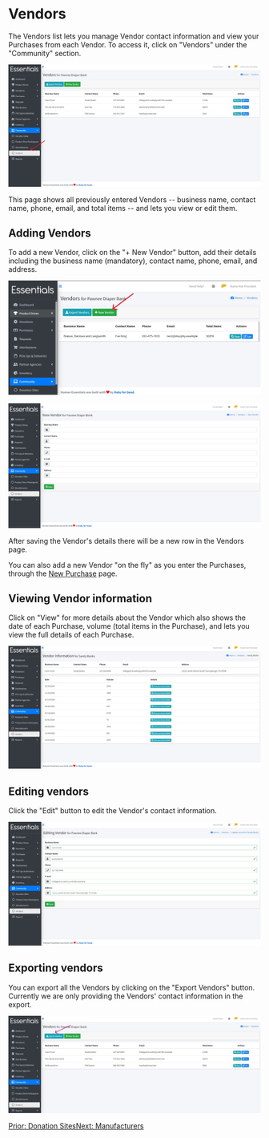 # Vendors

The Vendors list lets you manage Vendor contact information and view your Purchases from each Vendor. To access it, click on "Vendors" under the "Community" section.

![Vendors](images/community/vendors/vendors_page.jpg)

This page shows all previously entered Vendors -- business name, contact name, phone, email, and total items -- and lets you view or edit them.

## Adding Vendors

To add a new Vendor, click on the "+ New Vendor" button, add their details including the business name (mandatory), contact name, phone, email, and address.

![New Vendor Navigation](images/community/vendors/new_vendor.jpg)

![Vendor informtiaon to be entered](images/community/vendors/add_vendor.jpg)

After saving the Vendor's details there will be a new row in the Vendors page.

You can also add a new Vendor "on the fly" as you enter the Purchases, through the [New Purchase](essentials_purchases.md#entering-a-new-purchase) page.

## Viewing Vendor information

Click on "View" for more details about the Vendor which also shows the date of each Purchase, volume (total items in the Purchase), and lets you view the full details of each Purchase.

![Vendor Details](images/community/vendors/vendor_details.jpg)

## Editing vendors

Click the "Edit" button to edit the Vendor's contact information.

![Edit Vendor Details](images/community/vendors/edit_vendors.jpg)

## Exporting vendors

You can export all the Vendors by clicking on the "Export Vendors" button.
Currently we are only providing the Vendors' contact information in the export.

![Export Vendors](images/community/vendors/export_vendors.jpg)

[Prior:  Donation Sites](community_donation_sites.md)[Next: Manufacturers](community_manufacturers.md)